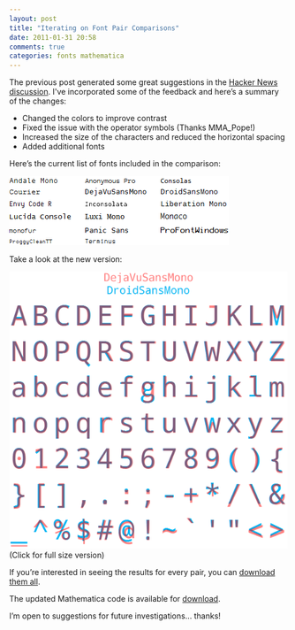 ```yaml
---
layout: post
title: "Iterating on Font Pair Comparisons"
date: 2011-01-31 20:58
comments: true
categories: fonts mathematica
---
```

The previous post generated some great suggestions in the [Hacker News discussion](http://news.ycombinator.com/item?id=2147834).  I've incorporated some of the feedback and here’s a summary of the changes:

- Changed the colors to improve contrast
- Fixed the issue with the operator symbols (Thanks MMA_Pope!)
- Increased the size of the characters and reduced the horizontal spacing
- Added additional fonts

Here’s the current list of fonts included in the comparison:

![Full font list](/images/fontlist2.png)

Take a look at the new version:

[![dejavusansmonodroidsansmono1.png](/images/dejavusansmonodroidsansmono1.png)](/images/dejavusansmonodroidsansmono1.png)
(Click for full size version)

If you’re interested in seeing the results for every pair, you can [download them all](https://s3.amazonaws.com/1overBlog/programming_fonts/AllFontComparisonsV2.zip).

The updated Mathematica code is available for [download](https://s3.amazonaws.com/1overBlog/programming_fonts/PairCompareV2.nb).

I’m open to suggestions for future investigations… thanks!